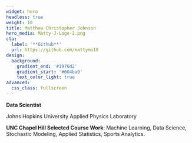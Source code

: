 ```yaml
---
widget: hero
headless: true
weight: 10
title: Matthew Christopher Johnson
hero_media: Matty-J-Logo-2.png
cta:
  label: '**Github**'
  url: https://github.com/mattymo18
design:
  background:
    gradient_end: '#1976d2'
    gradient_start: '#004ba0'
    text_color_light: true
advanced:
  css_class: fullscreen
---
```


**Data Scientist**

Johns Hopkins University Applied Physics Laboratory 

**UNC Chapel Hill Selected Course Work**: Machine Learning, Data Science, Stochastic Modeling, Applied Statistics, Sports Analytics.
